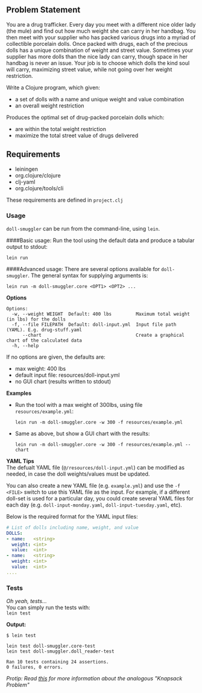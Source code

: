 ## Problem Statement
You are a drug trafficker. Every day you meet with a different nice older lady (the mule) and find out how much weight she can carry in her handbag. You then meet with your supplier who has packed various drugs into a myriad of collectible porcelain dolls. Once packed with drugs, each of the precious dolls has a unique combination of weight and street value. Sometimes your supplier has more dolls than the nice lady can carry, though space in her handbag is never an issue. Your job is to choose which dolls the kind soul will carry, maximizing street value, while not going over her weight restriction.

Write a Clojure program, which given:

* a set of dolls with a name and unique weight and value combination
* an overall weight restriction

Produces the optimal set of drug-packed porcelain dolls which:

* are within the total weight restriction
* maximize the total street value of drugs delivered

## Requirements
* leiningen
* org.clojure/clojure
* clj-yaml
* org.clojure/tools/cli  

These requirements are defined in `project.clj`

### Usage
`doll-smuggler` can be run from the command-line, using `lein`. 

####Basic usage:
Run the tool using the default data and produce a tabular output to stdout:  
  
`lein run`  

####Advanced usage: 
There are several options available for `doll-smuggler`. The general syntax for supplying arguments is:  
  
`lein run -m doll-smuggler.core <OPT1> <OPT2> ...`
  
**Options**
```
Options:
  -w, --weight WEIGHT  Default: 400 lbs         Maximum total weight (in lbs) for the dolls
  -f, --file FILEPATH  Default: doll-input.yml  Input file path (YAML). E.g. drug-stuff.yaml
      --chart                                   Create a graphical chart of the calculated data
  -h, --help
```

If no options are given, the defaults are:
* max weight: 400 lbs 
* default input file: resources/doll-input.yml
* no GUI chart (results written to stdout)

**Examples**  
*  Run the tool with a max weight of 300lbs, using file `resources/example.yml`:  
    
    `lein run -m doll-smuggler.core -w 300 -f resources/example.yml`

*  Same as above, but show a GUI chart with the results:  
    
    `lein run -m doll-smuggler.core -w 300 -f resources/example.yml --chart`  

**YAML Tips**  
The defualt YAML file (`@/resources/doll-input.yml`) can be modified as needed, in case the doll weights/values must be updated.    

You can also create a new YAML file (e.g. `example.yml`) and use the `-f <FILE>` switch to use this YAML file as the input. For example, if a different doll-set is used for a particular day, you could create several YAML files for each day (e.g. `doll-input-monday.yaml`, `doll-input-tuesday.yaml`, etc).   

Below is the required format for the YAML input files:
```yaml
# List of dolls including name, weight, and value
DOLLS:
- name:   <string>
  weight: <int>
  value:  <int>
- name:   <string>
  weight: <int>
  value:  <int>
....
```

### Tests
_Oh yeah, tests..._  
You can simply run the tests with:  
`lein test`  

**Output:**
```
$ lein test

lein test doll-smuggler.core-test
lein test doll-smuggler.doll_reader-test

Ran 10 tests containing 24 assertions.
0 failures, 0 errors.
```
_Protip: Read [this](http://en.wikipedia.org/wiki/Knapsack_problem) for more information about the analogous "Knapsack Problem"_

